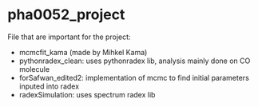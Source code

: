 ﻿# pha0052_project
File that are important for the project:
- mcmcfit_kama (made by Mihkel Kama)
- pythonradex_clean: uses pythonradex lib, analysis mainly done on CO molecule
- forSafwan_edited2: implementation of mcmc to find initial parameters inputed into radex 
- radexSimulation: uses spectrum radex lib 
